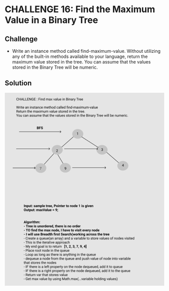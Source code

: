 # CHALLENGE 16: Find the Maximum Value in a Binary Tree


## Challenge

- Write an instance method called find-maximum-value. Without utilizing any of the built-in methods available to your language, return the maximum value stored in the tree. You can assume that the values stored in the Binary Tree will be numeric.

## Solution

![Whiteboard](findMax.png)
